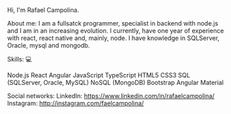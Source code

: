 Hi, I'm Rafael Campolina.

About me:
I am a fullsatck programmer, specialist in backend with node.js and I am in an increasing evolution. I currently, have one year of experience with react, react native and, mainly, node. I have knowledge in SQLServer, Oracle, mysql and mongodb.

Skills: 💻

Node.js
React
Angular
JavaScript
TypeScript
HTML5
CSS3
SQL (SQLServer, Oracle, MySQL)
NoSQL (MongoDB)
Bootstrap
Angular Material

Social networks:
LinkedIn: https://www.linkedin.com/in/rafaelcampolina/
Instagram: http://instagram.com/faelcampolina/
